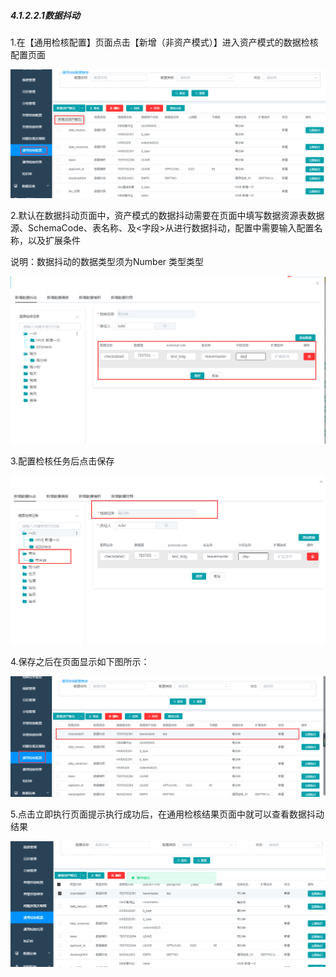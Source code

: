 ##### 4.1.2.2.1数据抖动

 1.在【通用检核配置】页面点击【新增（非资产模式）】进入资产模式的数据检核配置页面

![image-20210426110601605](4.1.2.2.1%E6%95%B0%E6%8D%AE%E6%8A%96%E5%8A%A8.assets/image-20210426110601605.png)

2.默认在数据抖动页面中，资产模式的数据抖动需要在页面中填写数据资源表数据源、SchemaCode、表名称、及<字段>从进行数据抖动，配置中需要输入配置名称，以及扩展条件

说明：数据抖动的数据类型须为Number 类型类型

![image-20210426110823492](4.1.2.2.1%E6%95%B0%E6%8D%AE%E6%8A%96%E5%8A%A8.assets/image-20210426110823492.png)

3.配置检核任务后点击保存

![image-20210426111022545](4.1.2.2.1%E6%95%B0%E6%8D%AE%E6%8A%96%E5%8A%A8.assets/image-20210426111022545.png)

4.保存之后在页面显示如下图所示：

![image-20210426111105380](4.1.2.2.1%E6%95%B0%E6%8D%AE%E6%8A%96%E5%8A%A8.assets/image-20210426111105380.png)

5.点击立即执行页面提示执行成功后，在通用检核结果页面中就可以查看数据抖动结果

![image-20210426111138117](4.1.2.2.1%E6%95%B0%E6%8D%AE%E6%8A%96%E5%8A%A8.assets/image-20210426111138117.png)

